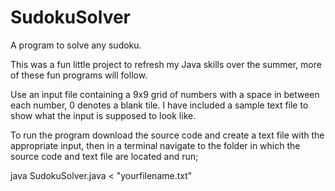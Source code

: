 # SudokuSolver
A program to solve any sudoku.

This was a fun little project to refresh my Java skills over the summer, more of these fun programs will follow.

Use an input file containing a 9x9 grid of numbers with a space in between each number, 0 denotes a blank tile.
I have included a sample text file to show what the input is supposed to look like.

To run the program download the source code and create a text file with the appropriate input, then in a terminal navigate to the folder in which the source code and text file are located and run;

java SudokuSolver.java < "yourfilename.txt"
